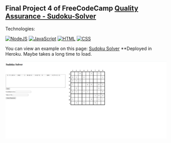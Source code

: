 ## Final Project 4 of FreeCodeCamp [Quality Assurance - Sudoku-Solver](https://www.freecodecamp.org/learn/quality-assurance/quality-assurance-projects/sudoku-solver)

Technologies:

[![NodeJS](https://img.shields.io/badge/NodeJS+express-339933?style=for-the-badge&logo=node.js&logoColor=white&labelColor=101010)]()
[![JavaScript](https://img.shields.io/badge/JavaScript-F7DF1E?style=for-the-badge&logo=javascript&logoColor=white&labelColor=101010)]()
[![HTML](https://img.shields.io/badge/HTML5-E34F26?style=for-the-badge&logo=HTML5&logoColor=white&labelColor=101010)]()
[![CSS](https://img.shields.io/badge/CSS-1572B6?style=for-the-badge&logo=CSS3&logoColor=white&labelColor=101010)]()

You can view an example on this page: [Sudoku Solver](https://fcc-sudoku-solver.herokuapp.com/) **Deployed in Heroku. Maybe takes a long time to load.

![example](https://github.com/aestebance/boilerplate-project-sudoku-solver/blob/master/example.png)
